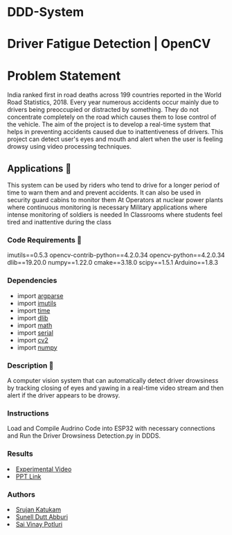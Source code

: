 # DDD-System
# Driver Fatigue Detection | OpenCV

# Problem Statement
India ranked first in road deaths across 199 countries reported in the World Road Statistics, 2018. Every year numerous accidents occur mainly due to drivers being preoccupied or distracted by something. They do not concentrate completely on the road which causes them to lose control of the vehicle. The aim of the project is to develop a real-time system that helps in preventing accidents caused due to inattentiveness of drivers. This project can detect user's eyes and mouth and alert when the user is feeling drowsy using video processing techniques.

## Applications 🎯
This system can be used by riders who tend to drive for a longer period of time to warn them and and prevent accidents.
It can also be used in security guard cabins to monitor them
At Operators at nuclear power plants where continuous monitoring is necessary
Military applications where intense monitoring of soldiers is needed
In Classrooms where students feel tired and inattentive during the class

### Code Requirements 🦄
imutils==0.5.3
opencv-contrib-python==4.2.0.34
opencv-python==4.2.0.34
dlib==19.20.0
numpy==1.22.0
cmake==3.18.0
scipy==1.5.1
Arduino==1.8.3

### Dependencies 

- import [argparse](https://pypi.org/project/argparse/)
- import [imutils](https://pypi.org/project/imutils/)
- import [time](https://www.geeksforgeeks.org/python-time-module/)
- import [dlib](https://www.geeksforgeeks.org/how-to-install-dlib-library-for-python-in-windows-10/)
- import [math](https://www.javatpoint.com/python-math-module)
- import [serial](https://pypi.org/project/pyserial/)
- import [cv2](https://www.geeksforgeeks.org/how-to-install-opencv-for-python-in-windows/)
- import [numpy](https://pypi.org/project/numpy/)

### Description 📌
A computer vision system that can automatically detect driver drowsiness by tracking closing of eyes and yawing in a real-time video stream and then alert if the driver appears to be drowsy.

### Instructions
Load and Compile Audrino Code into ESP32 with necessary connections and Run the Driver Drowsiness Detection.py in DDDS.

### Results
<li><a href="https://drive.google.com/file/d/1eYjNAdP7jm2eX4en5nzA75-nnUo5MywF/view?usp=share_link">Experimental Video</a></li>
<li><a href="https://www.canva.com/design/DAFYrQIwi9M/E2ZanEsjKpnD4Nqsx4V_SQ/view?utm_content=DAFYrQIwi9M&utm_campaign=designshare&utm_medium=link&utm_source=publishsharelink">PPT Link</a></li>


### Authors

<li><a href="https://www.linkedin.com/in/katukam-srujan/">Srujan Katukam</a></li>
<li><a href="https://www.linkedin.com/in/sunell-dutt-abburi-39211a229/">Sunell Dutt Abburi</a></li>
<li><a href="https://www.linkedin.com/in/sai-vinay-potluri-b2707a215/">Sai Vinay Potluri</a></li>
